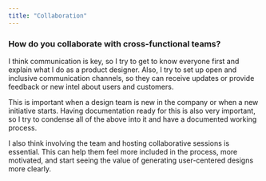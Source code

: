 ```yaml
---
title: "Collaboration"
---
```

### How do you collaborate with cross-functional teams?

I think communication is key, so I try to get to know everyone first and explain what I do as a product designer. Also, I try to set up open and inclusive communication channels, so they can receive updates or provide feedback or new intel about users and customers.

This is important when a design team is new in the company or when a new initiative starts. Having documentation ready for this is also very important, so I try to condense all of the above into it and have a documented working process.

I also think involving the team and hosting collaborative sessions is essential. This can help them feel more included in the process, more motivated, and start seeing the value of generating user-centered designs more clearly.